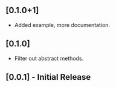 ## [0.1.0+1]

* Added example, more documentation.

## [0.1.0]

* Filter out abstract methods.

## [0.0.1] - Initial Release


